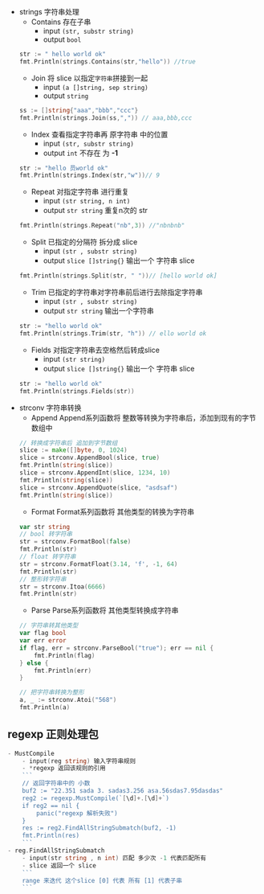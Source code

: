 - strings 字符串处理
    - Contains 存在子串
        - input `(str, substr string)`
        - output `bool`
    ```go
    str := " hello world ok"
	fmt.Println(strings.Contains(str,"hello")) //true
    ```
    - Join 将 slice 以指定`字符串`拼接到一起
        - input `(a []string, sep string)`
        - output `string`
    ```go
	ss := []string{"aaa","bbb","ccc"}
	fmt.Println(strings.Join(ss,",")) // aaa,bbb,ccc
    ```
    - Index 查看指定字符串再 原字符串 中的位置
        - input `(str, substr string)`
        - output `int` 不存在 为 **-1**
    ```go
    str := "hello 员world ok"
	fmt.Println(strings.Index(str,"w"))// 9
    ```
    - Repeat 对指定字符串 进行重复
        - input `(str string, n int)`
        - output `str string` 重复n次的 str
    ```go
	fmt.Println(strings.Repeat("nb",3)) //"nbnbnb"
    ```
    - Split 已指定的分隔符 拆分成 slice
        - input `(str , substr string)`
        - output `slice []string{}` 输出一个 字符串 slice 
    ```go
	fmt.Println(strings.Split(str, " "))// [hello world ok]
    ```
    - Trim 已指定的字符串对字符串前后进行去除指定字符串
        - input `(str , substr string)`
        - output `str string` 输出一个字符串
    ```go
	str := "hello world ok"
	fmt.Println(strings.Trim(str, "h")) // ello world ok
    ```
    - Fields 对指定字符串去空格然后转成slice
        - input `(str string)`
        - output `slice []string{}` 输出一个 字符串 slice 
    ```go
	str := "hello world ok"
	fmt.Println(strings.Fields(str))
    ```
- strconv 字符串转换
    - Append Append系列函数将 整数等转换为字符串后，添加到现有的字节数组中
    ```go
    // 转换成字符串后 追加到字节数组
	slice := make([]byte, 0, 1024)
	slice = strconv.AppendBool(slice, true)
	fmt.Println(string(slice))
	slice = strconv.AppendInt(slice, 1234, 10)
	fmt.Println(string(slice))
	slice = strconv.AppendQuote(slice, "asdsaf")
	fmt.Println(string(slice))
    ```
    - Format Format系列函数将 其他类型的转换为字符串
    ```go
	var str string
	// bool 转字符串
	str = strconv.FormatBool(false)
	fmt.Println(str)
	// float 转字符串
	str = strconv.FormatFloat(3.14, 'f', -1, 64)
	fmt.Println(str)
	// 整形转字符串
	str = strconv.Itoa(6666)
	fmt.Println(str)
    ```
    - Parse   Parse系列函数将 其他类型转换成字符串
    ```go
	// 字符串转其他类型
	var flag bool
	var err error
	if flag, err = strconv.ParseBool("true"); err == nil {
		fmt.Println(flag)
	} else {
		fmt.Println(err)
	}

	// 把字符串转换为整形
	a, _ := strconv.Atoi("568")
	fmt.Println(a)
    ```
## regexp 正则处理包
~~~go
- MustCompile
    - input(reg string) 输入字符串规则 
    - *regexp 返回该规则的引用
    ```
    // 返回字符串中的 小数
	buf2 := "22.351 sada 3. sadas3.256 asa.56sdas7.95dasdas"
	reg2 := regexp.MustCompile(`[\d]+.[\d]+`)
	if reg2 == nil {
		panic("regexp 解析失败")
	}
	res := reg2.FindAllStringSubmatch(buf2, -1)
	fmt.Println(res)
    ```
- reg.FindAllStringSubmatch
    - input(str string , n int) 匹配 多少次 -1 代表匹配所有
    - slice 返回一个 slice
    ```
    range 来迭代 这个slice [0] 代表 所有 [1] 代表子串
    ```
~~~
